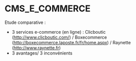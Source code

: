 CMS_E_COMMERCE
==============

Etude comparative :
- 3 services e-commerce (en ligne) : Clicboutic (http://www.clicboutic.com/) / Boxecommerce (http://boxecommerce.laposte.fr/fr/home.aspx) / Raynette (http://www.raynette.fr)
- 3 avantages/ 3 inconvénients

